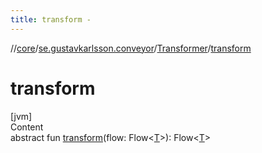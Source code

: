 ```yaml
---
title: transform -
---
```

//[core](../../index.md)/[se.gustavkarlsson.conveyor](../index.md)/[Transformer](index.md)/[transform](transform.md)



# transform  
[jvm]  
Content  
abstract fun [transform](transform.md)(flow: Flow<[T](index.md)>): Flow<[T](index.md)>  



